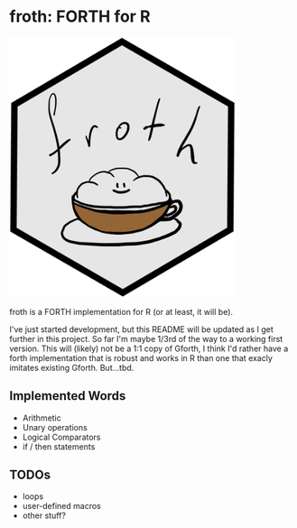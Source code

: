 # froth: FORTH for R

<img src="./froth.png" width="400"/>

froth is a FORTH implementation for R (or at least, it will be).

I've just started development, but this README will be updated as I get further in this project.
So far I'm maybe 1/3rd of the way to a working first version. This will (likely) not be a 1:1 copy
of Gforth, I think I'd rather have a forth implementation that is robust and works in R than one
that exacly imitates existing Gforth. But...tbd.

## Implemented Words
- Arithmetic
- Unary operations
- Logical Comparators
- if / then statements

## TODOs
- loops
- user-defined macros
- other stuff?
